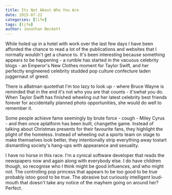 ```yaml
---
title: Its Not About Who You Are
date: 2015-07-22
categories: [life]
tags: [life]
author: Jonathan Beckett
---
```


While holed up in a hotel with work over the last few days I have been afforded the chance to read a lot of the publications and websites that I normally wouldn't get a chance to. It's been interesting because something appears to be happening - a rumble has started in the vacuous celebrity blogs - an Emperor's New Clothes moment for Taylor Swift, and her perfectly engineered celebrity studded pop culture confecture laden juggernaut of greed.

There is aBatman quotethat I'm too lazy to look up - where Bruce Wayne is reminded that in the end it's not who you are that counts - it'swhat you do. When Taylor Swift has finished wheeling out her latest celebrity best friends forever for accidentally planned photo opportunities, she would do well to remember it.

Some people achieve fame seemingly by brute force - cough - Miley Cyrus - and then once aplatform has been built, changethe game. Instead of talking about Christmas presents for their favourite fans, they highlight the plight of the homeless. Instead of wheeling out a sports team on stage to make themselves look better, they intentionally strip everything away tostart dismantling society's hang-ups with appearance and sexuality.

I have no horse in this race. I'm a cynical software developer that reads the newspapers now and again along with everybody else. I do have children though, so recognise who I think might be good influences, and who might not. The controlling pop princess that appears to be too good to be true probably istoo good to be true. The abrasive but curiously intelligent loud-mouth that doesn't take any notice of the mayhem going on around her? Perfect.